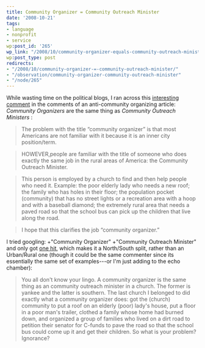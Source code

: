 ```yaml
---
title: Community Organizer = Community Outreach Minister
date: '2008-10-21'
tags:
- language
- nonprofit
- service
wp:post_id: '265'
wp_link: "/2008/10/community-organizer-equals-community-outreach-minister/"
wp:post_type: post
redirects:
- "/2008/10/community-organizer-=-community-outreach-minister/"
- "/observation/community-organizer-community-outreach-minister"
- "/node/265"
---
```


While wasting time on the political blogs, I ran across this [interesting comment](http://mnpublius.com/2008/10/mr-positive-hanging-out-with-team-smear/#comment-27022) in the comments of an anti-community organizing article: _Community Organizers_ are the same thing as _Community Outreach Ministers_ :

>

> The problem with the title “community organizer” is that most Americans are not familiar with it because it is an inner city position/term.

> HOWEVER,people are familiar with the title of someone who does exactly the same job in the rural areas of America: the Community Outreach Minister.

> This person is employed by a church to find and then help people who need it. Example: the poor elderly lady who needs a new roof; the family who has holes in their floor; the population pocket (community) that has no street lights or a recreation area with a hoop and with a baseball diamond; the extremely rural area that needs a paved road so that the school bus can pick up the children that live along the road.

> I hope that this clarifies the job “community organizer.”

I tried googling: +"Community Organizer" +"Community Outreach Minister" and only got [one hit](http://www.topix.com/forum/source/baltimore-sun/T1UQSLM7F4ILA3CLR/post47), which makes it a North/South split, rather than an Urban/Rural one (though it could be the same commenter since its essentially the same set of examples---or I'm just adding to the echo chamber):

>

> You all don't know your lingo. A community organizer is the same thing as an community outreach minister in a church. The former is yankee and the latter is southern. The last church I belonged to did exactly what a community organizer does: got the (church) community to put a roof on an elderly (poor) lady's house, put a floor in a poor man's trailer, clothed a family whose home had burned down, and organized a group of families who lived on a dirt road to petition their senator for C-funds to pave the road so that the school bus could come up it and get their children. So what is your problem? Ignorance?
